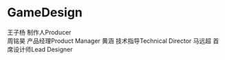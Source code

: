 # GameDesign

王子杨  制作人Producer	
周铭昊  产品经理Product Manager
黄涵     技术指导Technical Director
马远超  首席设计师Lead Designer
